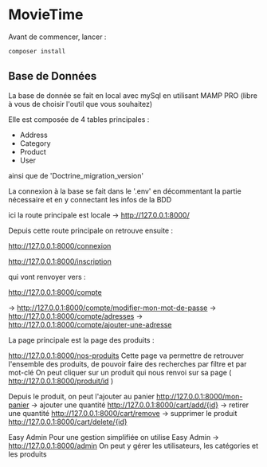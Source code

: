 # MovieTime

Avant de commencer, lancer :

```bash
composer install
```

## Base de Données

La base de donnée se fait en local avec mySql en utilisant MAMP PRO (libre à vous de choisir l'outil que vous souhaitez)

Elle est composée de 4 tables principales :

- Address
- Category
- Product
- User

ainsi que de 'Doctrine_migration_version'

La connexion à la base se fait dans le '.env' en décommentant la partie nécessaire et en y connectant les infos de la BDD

ici la route principale est locale -> http://127.0.0.1:8000/

Depuis cette route principale on retrouve ensuite :

http://127.0.0.1:8000/connexion

http://127.0.0.1:8000/inscription

qui vont renvoyer vers :

http://127.0.0.1:8000/compte

-> http://127.0.0.1:8000/compte/modifier-mon-mot-de-passe
-> http://127.0.0.1:8000/compte/adresses
-> http://127.0.0.1:8000/compte/ajouter-une-adresse

La page principale est la page des produits :

http://127.0.0.1:8000/nos-produits
Cette page va permettre de retrouver l'ensemble des produits, de pouvoir faire des recherches par filtre et par mot-clé
On peut cliquer sur un produit qui nous renvoi sur sa page ( http://127.0.0.1:8000/produit/id )

Depuis le produit, on peut l'ajouter au panier http://127.0.0.1:8000/mon-panier
-> ajouter une quantité http://127.0.0.1:8000/cart/add/{id}
-> retirer une quantité http://127.0.0.1:8000/cart/remove
-> supprimer le produit http://127.0.0.1:8000/cart/delete/{id}

Easy Admin
Pour une gestion simplifiée on utilise Easy Admin -> http://127.0.0.1:8000/admin
On peut y gérer les utilisateurs, les catégories et les produits
